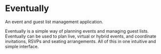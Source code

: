 # Eventually
An event and guest list management application.

Eventually is a simple way of planning events and managing guest lists. Eventually can be used to plan live, virtual or hybrid events, and coordinate invitations, RSVPs and seating arrangements. All of this in one intuitive and simple interface.
